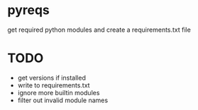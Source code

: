 # pyreqs
get required python modules and create a requirements.txt file
# TODO
 - get versions if installed
 - write to requirements.txt
 - ignore more builtin modules
 - filter out invalid module names
